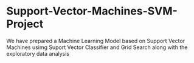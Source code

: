 # Support-Vector-Machines-SVM-Project
We have prepared a Machine Learning Model based on Support Vector Machines usimg Suport Vector Classifier and Grid Search along with the exploratory data analysis
